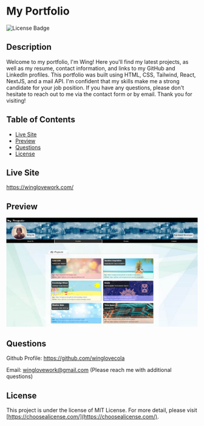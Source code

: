 # My Portfolio
![License Badge](https://img.shields.io/badge/license-MIT%20License-lightgreen)



## Description

Welcome to my portfolio, I'm Wing! Here you'll find my latest projects, as well as my resume, contact information, and links to my GitHub and LinkedIn profiles. This portfolio was built using HTML, CSS, Tailwind, React, NextJS, and a mail API. I'm confident that my skills make me a strong candidate for your job position. If you have any questions, please don't hesitate to reach out to me via the contact form or by email. Thank you for visiting!



## Table of Contents

- [Live Site](#live-site)
- [Preview](#preview)
- [Questions](#questions)
- [License](#license)


## Live Site

https://winglovework.com/



## Preview

![Screenshot](https://github.com/winglovecola/my-portfolio/blob/main/client/public/src/img/screenshot.jpg?raw=true)



## Questions

Github Profile: https://github.com/winglovecola

Email: winglovework@gmail.com (Please reach me with additional questions)



## License

This project is under the license of MIT License. For more detail, please visit [https://choosealicense.com/](https://choosealicense.com/).








